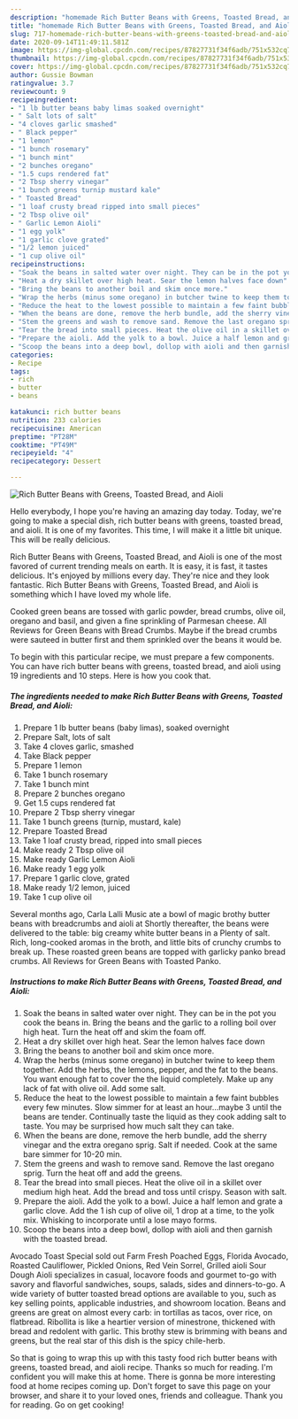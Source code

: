 ```yaml
---
description: "homemade Rich Butter Beans with Greens, Toasted Bread, and Aioli recipes | how to make healthy Rich Butter Beans with Greens, Toasted Bread, and Aioli"
title: "homemade Rich Butter Beans with Greens, Toasted Bread, and Aioli recipes | how to make healthy Rich Butter Beans with Greens, Toasted Bread, and Aioli"
slug: 717-homemade-rich-butter-beans-with-greens-toasted-bread-and-aioli-recipes-how-to-make-healthy-rich-butter-beans-with-greens-toasted-bread-and-aioli
date: 2020-09-14T11:49:11.581Z
image: https://img-global.cpcdn.com/recipes/87827731f34f6adb/751x532cq70/rich-butter-beans-with-greens-toasted-bread-and-aioli-recipe-main-photo.jpg
thumbnail: https://img-global.cpcdn.com/recipes/87827731f34f6adb/751x532cq70/rich-butter-beans-with-greens-toasted-bread-and-aioli-recipe-main-photo.jpg
cover: https://img-global.cpcdn.com/recipes/87827731f34f6adb/751x532cq70/rich-butter-beans-with-greens-toasted-bread-and-aioli-recipe-main-photo.jpg
author: Gussie Bowman
ratingvalue: 3.7
reviewcount: 9
recipeingredient:
- "1 lb butter beans baby limas soaked overnight"
- " Salt lots of salt"
- "4 cloves garlic smashed"
- " Black pepper"
- "1 lemon"
- "1 bunch rosemary"
- "1 bunch mint"
- "2 bunches oregano"
- "1.5 cups rendered fat"
- "2 Tbsp sherry vinegar"
- "1 bunch greens turnip mustard kale"
- " Toasted Bread"
- "1 loaf crusty bread ripped into small pieces"
- "2 Tbsp olive oil"
- " Garlic Lemon Aioli"
- "1 egg yolk"
- "1 garlic clove grated"
- "1/2 lemon juiced"
- "1 cup olive oil"
recipeinstructions:
- "Soak the beans in salted water over night. They can be in the pot you cook the beans in. Bring the beans and the garlic to a rolling boil over high heat. Turn the heat off and skim the foam off."
- "Heat a dry skillet over high heat. Sear the lemon halves face down"
- "Bring the beans to another boil and skim once more."
- "Wrap the herbs (minus some oregano) in butcher twine to keep them together. Add the herbs, the lemons, pepper, and the fat to the beans. You want enough fat to cover the the liquid completely. Make up any lack of fat with olive oil. Add some salt."
- "Reduce the heat to the lowest possible to maintain a few faint bubbles every few minutes. Slow simmer for at least an hour...maybe 3 until the beans are tender. Continually taste the liquid as they cook adding salt to taste. You may be surprised how much salt they can take."
- "When the beans are done, remove the herb bundle, add the sherry vinegar and the extra oregano sprig. Salt if needed. Cook at the same bare simmer for 10-20 min."
- "Stem the greens and wash to remove sand. Remove the last oregano sprig. Turn the heat off and add the greens."
- "Tear the bread into small pieces. Heat the olive oil in a skillet over medium high heat. Add the bread and toss until crispy. Season with salt."
- "Prepare the aioli. Add the yolk to a bowl. Juice a half lemon and grate a garlic clove. Add the 1 ish cup of olive oil, 1 drop at a time, to the yolk mix. Whisking to incorporate until a lose mayo forms."
- "Scoop the beans into a deep bowl, dollop with aioli and then garnish with the toasted bread."
categories:
- Recipe
tags:
- rich
- butter
- beans

katakunci: rich butter beans 
nutrition: 233 calories
recipecuisine: American
preptime: "PT28M"
cooktime: "PT49M"
recipeyield: "4"
recipecategory: Dessert

---
```



![Rich Butter Beans with Greens, Toasted Bread, and Aioli](https://img-global.cpcdn.com/recipes/87827731f34f6adb/751x532cq70/rich-butter-beans-with-greens-toasted-bread-and-aioli-recipe-main-photo.jpg)

Hello everybody, I hope you're having an amazing day today. Today, we're going to make a special dish, rich butter beans with greens, toasted bread, and aioli. It is one of my favorites. This time, I will make it a little bit unique. This will be really delicious.

Rich Butter Beans with Greens, Toasted Bread, and Aioli is one of the most favored of current trending meals on earth. It is easy, it is fast, it tastes delicious. It's enjoyed by millions every day. They're nice and they look fantastic. Rich Butter Beans with Greens, Toasted Bread, and Aioli is something which I have loved my whole life.

Cooked green beans are tossed with garlic powder, bread crumbs, olive oil, oregano and basil, and given a fine sprinkling of Parmesan cheese. All Reviews for Green Beans with Bread Crumbs. Maybe if the bread crumbs were sauteed in butter first and them sprinkled over the beans it would be.


To begin with this particular recipe, we must prepare a few components. You can have rich butter beans with greens, toasted bread, and aioli using 19 ingredients and 10 steps. Here is how you cook that.

<!--inarticleads1-->

##### The ingredients needed to make Rich Butter Beans with Greens, Toasted Bread, and Aioli:

1. Prepare 1 lb butter beans (baby limas), soaked overnight
1. Prepare  Salt, lots of salt
1. Take 4 cloves garlic, smashed
1. Take  Black pepper
1. Prepare 1 lemon
1. Take 1 bunch rosemary
1. Take 1 bunch mint
1. Prepare 2 bunches oregano
1. Get 1.5 cups rendered fat
1. Prepare 2 Tbsp sherry vinegar
1. Take 1 bunch greens (turnip, mustard, kale)
1. Prepare  Toasted Bread
1. Take 1 loaf crusty bread, ripped into small pieces
1. Make ready 2 Tbsp olive oil
1. Make ready  Garlic Lemon Aioli
1. Make ready 1 egg yolk
1. Prepare 1 garlic clove, grated
1. Make ready 1/2 lemon, juiced
1. Take 1 cup olive oil


Several months ago, Carla Lalli Music ate a bowl of magic brothy butter beans with breadcrumbs and aioli at Shortly thereafter, the beans were delivered to the table: big creamy white butter beans in a Plenty of salt. Rich, long-cooked aromas in the broth, and little bits of crunchy crumbs to break up. These roasted green beans are topped with garlicky panko bread crumbs. All Reviews for Green Beans with Toasted Panko. 

<!--inarticleads2-->

##### Instructions to make Rich Butter Beans with Greens, Toasted Bread, and Aioli:

1. Soak the beans in salted water over night. They can be in the pot you cook the beans in. Bring the beans and the garlic to a rolling boil over high heat. Turn the heat off and skim the foam off.
1. Heat a dry skillet over high heat. Sear the lemon halves face down
1. Bring the beans to another boil and skim once more.
1. Wrap the herbs (minus some oregano) in butcher twine to keep them together. Add the herbs, the lemons, pepper, and the fat to the beans. You want enough fat to cover the the liquid completely. Make up any lack of fat with olive oil. Add some salt.
1. Reduce the heat to the lowest possible to maintain a few faint bubbles every few minutes. Slow simmer for at least an hour...maybe 3 until the beans are tender. Continually taste the liquid as they cook adding salt to taste. You may be surprised how much salt they can take.
1. When the beans are done, remove the herb bundle, add the sherry vinegar and the extra oregano sprig. Salt if needed. Cook at the same bare simmer for 10-20 min.
1. Stem the greens and wash to remove sand. Remove the last oregano sprig. Turn the heat off and add the greens.
1. Tear the bread into small pieces. Heat the olive oil in a skillet over medium high heat. Add the bread and toss until crispy. Season with salt.
1. Prepare the aioli. Add the yolk to a bowl. Juice a half lemon and grate a garlic clove. Add the 1 ish cup of olive oil, 1 drop at a time, to the yolk mix. Whisking to incorporate until a lose mayo forms.
1. Scoop the beans into a deep bowl, dollop with aioli and then garnish with the toasted bread.


Avocado Toast Special sold out Farm Fresh Poached Eggs, Florida Avocado, Roasted Cauliflower, Pickled Onions, Red Vein Sorrel, Grilled aioli Sour Dough Aioli specializes in casual, locavore foods and gourmet to-go with savory and flavorful sandwiches, soups, salads, sides and dinners-to-go. A wide variety of butter toasted bread options are available to you, such as key selling points, applicable industries, and showroom location. Beans and greens are great on almost every carb: in tortillas as tacos, over rice, on flatbread. Ribollita is like a heartier version of minestrone, thickened with bread and redolent with garlic. This brothy stew is brimming with beans and greens, but the real star of this dish is the spicy chile-herb. 

So that is going to wrap this up with this tasty food rich butter beans with greens, toasted bread, and aioli recipe. Thanks so much for reading. I'm confident you will make this at home. There is gonna be more interesting food at home recipes coming up. Don't forget to save this page on your browser, and share it to your loved ones, friends and colleague. Thank you for reading. Go on get cooking!

